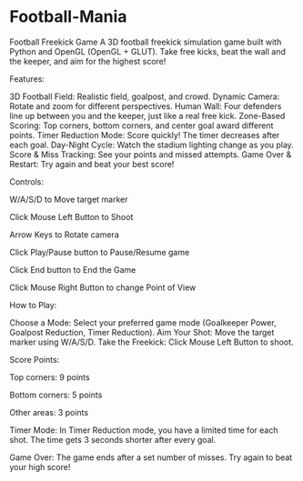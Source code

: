 # Football-Mania
Football Freekick Game A 3D football freekick simulation game built with Python and OpenGL (OpenGL + GLUT). Take free kicks, beat the wall and the keeper, and aim for the highest score!

Features:

3D Football Field: Realistic field, goalpost, and crowd. Dynamic Camera: Rotate and zoom for different perspectives. Human Wall: Four defenders line up between you and the keeper, just like a real free kick. Zone-Based Scoring: Top corners, bottom corners, and center goal award different points. Timer Reduction Mode: Score quickly! The timer decreases after each goal. Day-Night Cycle: Watch the stadium lighting change as you play. Score & Miss Tracking: See your points and missed attempts. Game Over & Restart: Try again and beat your best score!

Controls:

W/A/S/D to Move target marker

Click Mouse Left Button to Shoot

Arrow Keys to Rotate camera

Click Play/Pause button to Pause/Resume game

Click End button to End the Game

Click Mouse Right Button to change Point of View

How to Play:

Choose a Mode: Select your preferred game mode (Goalkeeper Power, Goalpost Reduction, Timer Reduction). Aim Your Shot: Move the target marker using W/A/S/D. Take the Freekick: Click Mouse Left Button to shoot.

Score Points:

Top corners: 9 points

Bottom corners: 5 points

Other areas: 3 points

Timer Mode: In Timer Reduction mode, you have a limited time for each shot. The time gets 3 seconds shorter after every goal.

Game Over: The game ends after a set number of misses. Try again to beat your high score!
